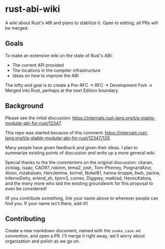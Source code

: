 # rust-abi-wiki
A wiki about Rust's ABI and plans to stabilize it. Open to editing, all PRs will be merged.

## Goals
To make an extensive wiki on the state of Rust's ABI:

- The current API provided
- The locations in the compiler infrastructure
- Ideas on how to improve the ABI

The lofty end goal is to create a Pre-RFC → RFC → Development Fork → Merged into Rust, perhaps at the next Edition boundary.

## Background
Please see the initial discussion: https://internals.rust-lang.org/t/a-stable-modular-abi-for-rust/12347.

This repo was started because of this comment: https://internals.rust-lang.org/t/a-stable-modular-abi-for-rust/12347/126.

Many people have given feedback and given their ideas. I plan to summarize existing points of discussion and write up a more general wiki.

Special thanks to the the commenters on the original discussion:
ckaran,
zicklag,
isaac,
CAD97,
robinm,
tema2,
josh,
Tom-Phinney,
PoignardAzur,
Aloso,
mzabaluev,
HerrJemine,
kornel,
Nokel81,
hanna-kruppe,
bwb,
zackw,
InfernoDeity,
erlend_sh,
bjorn3,
comex,
Diggsey,
matklad,
HeroicKatora,
and the many more who laid the existing groundwork for this proposal to even be considered!

(If you contribute something, link your name above to wherever people can find you. If your name isn't there, add it!)

## Contributing

Create a new markdown document, named with the `snake_case.md` convention, and open a PR. I'll merge it right away, we'll worry about organization and polish as we go on.
